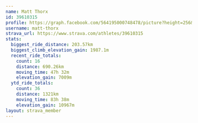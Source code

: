 ```yaml
---
name: Matt Thorx
id: 39610315
profile: https://graph.facebook.com/564195000748478/picture?height=256&width=256
username: matt-thorx
strava_url: https://www.strava.com/athletes/39610315
stats:
  biggest_ride_distance: 203.57km
  biggest_climb_elevation_gain: 1987.1m
  recent_ride_totals:
    count: 16
    distance: 690.26km
    moving_time: 47h 32m
    elevation_gain: 7009m
  ytd_ride_totals:
    count: 36
    distance: 1321km
    moving_time: 83h 38m
    elevation_gain: 10967m
layout: strava_member
--- 
```

